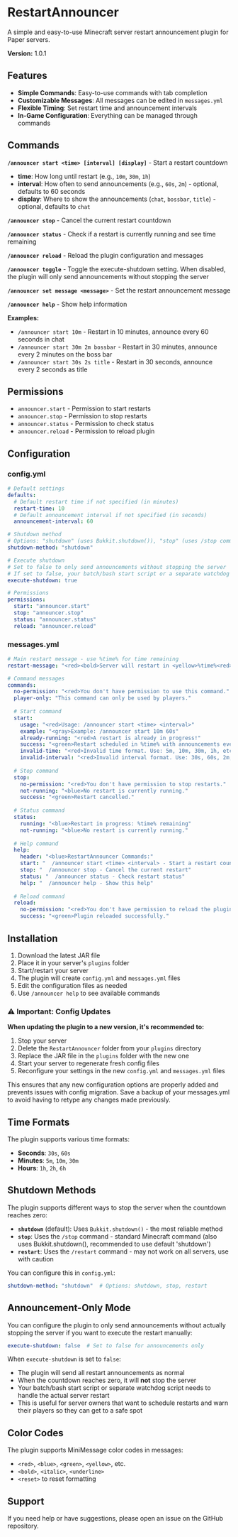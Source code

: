 # RestartAnnouncer

A simple and easy-to-use Minecraft server restart announcement plugin for Paper servers.

**Version:** 1.0.1

## Features

- **Simple Commands**: Easy-to-use commands with tab completion
- **Customizable Messages**: All messages can be edited in `messages.yml`
- **Flexible Timing**: Set restart time and announcement intervals
- **In-Game Configuration**: Everything can be managed through commands

## Commands

**`/announcer start <time> [interval] [display]`** - Start a restart countdown
- **time**: How long until restart (e.g., `10m`, `30m`, `1h`)
- **interval**: How often to send announcements (e.g., `60s`, `2m`) - optional, defaults to 60 seconds
- **display**: Where to show the announcements (`chat`, `bossbar`, `title`) - optional, defaults to `chat`

**`/announcer stop`** - Cancel the current restart countdown

**`/announcer status`** - Check if a restart is currently running and see time remaining

**`/announcer reload`** - Reload the plugin configuration and messages

**`/announcer toggle`** - Toggle the execute-shutdown setting. When disabled, the plugin will only send announcements without stopping the server

**`/announcer set message <message>`** - Set the restart announcement message

**`/announcer help`** - Show help information

**Examples:**
- `/announcer start 10m` - Restart in 10 minutes, announce every 60 seconds in chat
- `/announcer start 30m 2m bossbar` - Restart in 30 minutes, announce every 2 minutes on the boss bar
- `/announcer start 30s 2s title` - Restart in 30 seconds, announce every 2 seconds as title

## Permissions

- `announcer.start` - Permission to start restarts
- `announcer.stop` - Permission to stop restarts  
- `announcer.status` - Permission to check status
- `announcer.reload` - Permission to reload plugin

## Configuration

### config.yml
```yaml
# Default settings
defaults:
  # Default restart time if not specified (in minutes)
  restart-time: 10
  # Default announcement interval if not specified (in seconds)
  announcement-interval: 60

# Shutdown method
# Options: "shutdown" (uses Bukkit.shutdown()), "stop" (uses /stop command), "restart" (uses /restart command)
shutdown-method: "shutdown"

# Execute shutdown
# Set to false to only send announcements without stopping the server
# If set to false, your batch/bash start script or a separate watchdog script must handle the server reboot
execute-shutdown: true

# Permissions
permissions:
  start: "announcer.start"
  stop: "announcer.stop"
  status: "announcer.status"
  reload: "announcer.reload"
```

### messages.yml
```yaml
# Main restart message - use %time% for time remaining
restart-message: "<red><bold>Server will restart in <yellow>%time%<red>!"

# Command messages
commands:
  no-permission: "<red>You don't have permission to use this command."
  player-only: "This command can only be used by players."
  
  # Start command
  start:
    usage: "<red>Usage: /announcer start <time> <interval>"
    example: "<gray>Example: /announcer start 10m 60s"
    already-running: "<red>A restart is already in progress!"
    success: "<green>Restart scheduled in %time% with announcements every %interval%"
    invalid-time: "<red>Invalid time format. Use: 5m, 10m, 30m, 1h, etc."
    invalid-interval: "<red>Invalid interval format. Use: 30s, 60s, 2m, etc."
  
  # Stop command
  stop:
    no-permission: "<red>You don't have permission to stop restarts."
    not-running: "<blue>No restart is currently running."
    success: "<green>Restart cancelled."
  
  # Status command
  status:
    running: "<blue>Restart in progress: %time% remaining"
    not-running: "<blue>No restart is currently running."
  
  # Help command
  help:
    header: "<blue>RestartAnnouncer Commands:"
    start: "  /announcer start <time> <interval> - Start a restart countdown"
    stop: "  /announcer stop - Cancel the current restart"
    status: "  /announcer status - Check restart status"
    help: "  /announcer help - Show this help"
  
  # Reload command
  reload:
    no-permission: "<red>You don't have permission to reload the plugin."
    success: "<green>Plugin reloaded successfully."
```

## Installation

1. Download the latest JAR file
2. Place it in your server's `plugins` folder
3. Start/restart your server
4. The plugin will create `config.yml` and `messages.yml` files
5. Edit the configuration files as needed
6. Use `/announcer help` to see available commands

### ⚠️ Important: Config Updates

**When updating the plugin to a new version, it's recommended to:**
1. Stop your server
2. Delete the `RestartAnnouncer` folder from your `plugins` directory
3. Replace the JAR file in the `plugins` folder with the new one
4. Start your server to regenerate fresh config files
5. Reconfigure your settings in the new `config.yml` and `messages.yml` files

This ensures that any new configuration options are properly added and prevents issues with config migration. Save a backup of your messages.yml to avoid having to retype any changes made previously.

## Time Formats

The plugin supports various time formats:

- **Seconds**: `30s`, `60s`
- **Minutes**: `5m`, `10m`, `30m`
- **Hours**: `1h`, `2h`, `6h`

## Shutdown Methods

The plugin supports different ways to stop the server when the countdown reaches zero:

- **`shutdown`** (default): Uses `Bukkit.shutdown()` - the most reliable method
- **`stop`**: Uses the `/stop` command - standard Minecraft command (also uses Bukkit.shutdown(), recommended to use default 'shutdown') 
- **`restart`**: Uses the `/restart` command - may not work on all servers, use with caution

You can configure this in `config.yml`:
```yaml
shutdown-method: "shutdown"  # Options: shutdown, stop, restart
```

## Announcement-Only Mode

You can configure the plugin to only send announcements without actually stopping the server if you want to execute the restart manually:

```yaml
execute-shutdown: false  # Set to false for announcements only
```

When `execute-shutdown` is set to `false`:
- The plugin will send all restart announcements as normal
- When the countdown reaches zero, it will **not** stop the server
- Your batch/bash start script or separate watchdog script needs to handle the actual server restart
- This is useful for server owners that want to schedule restarts and warn their players so they can get to a safe spot

## Color Codes

The plugin supports MiniMessage color codes in messages:

- `<red>`, `<blue>`, `<green>`, `<yellow>`, etc.
- `<bold>`, `<italic>`, `<underline>`
- `<reset>` to reset formatting

## Support

If you need help or have suggestions, please open an issue on the GitHub repository. 